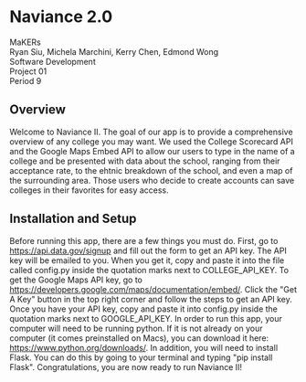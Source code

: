 # Naviance 2.0
MaKERs<br>
Ryan Siu, Michela Marchini, Kerry Chen, Edmond Wong<br>
Software Development<br>
Project 01<br>
Period 9<br>

## Overview
Welcome to Naviance II.  The goal of our app is to provide a comprehensive overview of any college you may want.  We used the College Scorecard API and the Google Maps Embed API to allow our users to type in the name of a college and be presented with data about the school, ranging from their acceptance rate, to the ehtnic breakdown of the school, and even a map of the surrounding area.  Those users who decide to create accounts can save colleges in their favorites for easy access.

## Installation and Setup
Before running this app, there are a few things you must do.  First, go to https://api.data.gov/signup and fill out the form to get an API key.  The API key will be emailed to you.  When you get it, copy and paste it into the file called config.py inside the quotation marks next to COLLEGE_API_KEY.  To get the Google Maps API key, go to https://developers.google.com/maps/documentation/embed/.  Click the "Get A Key" button in the top right corner and follow the steps to get an API key.  Once you have your API key, copy and paste it into config.py inside the quotation marks next to GOOGLE_API_KEY.
In order to run this app, your computer will need to be running python.  If it is not already on your computer (it comes preinstalled on Macs), you can download it here: https://www.python.org/downloads/.  In addition, you will need to install Flask.  You can do this by going to your terminal and typing "pip install Flask".
Congratulations, you are now ready to run Naviance II!

